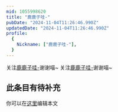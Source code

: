 ```yaml
---
mid: 1055998620
title: "鹿鹿子哇-"
pubDate: "2024-11-04T11:26:46.990Z"
updatedDate: "2024-11-04T11:26:46.990Z"
profile:
  {
    Nickname: ["鹿鹿子哇-"],
  }
---
```


关注[鹿鹿子哇-](https://space.bilibili.com/1055998620)谢谢喵~ 关注[鹿鹿子哇-](https://space.bilibili.com/1055998620)谢谢喵~

## 此条目有待补充
你可以在[这里](https://github.com/Yuhanawa/VTuber.ICU-Content/edit/master/v/鹿鹿子哇-/index.md)编辑本文
